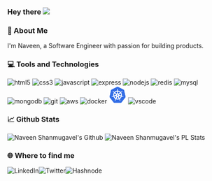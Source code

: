 ### Hey there <a href="https://github.com/NaveenShanmugavel18"><img src="https://media.giphy.com/media/hvRJCLFzcasrR4ia7z/giphy.gif" width="25px"></a>

### 🧐 About Me

I'm Naveen, a Software Engineer with passion for building products.

### 💻 Tools and Technologies
<p align="left">
<img src=https://devicons.github.io/devicon/devicon.git/icons/html5/html5-original-wordmark.svg alt=html5 width="40" height="40"/>
<img src=https://devicons.github.io/devicon/devicon.git/icons/css3/css3-original-wordmark.svg alt=css3 width="40" height="40"/>
<img src=https://devicons.github.io/devicon/devicon.git/icons/javascript/javascript-original.svg alt=javascript width="40" height="40"/>
<img src=https://devicons.github.io/devicon/devicon.git/icons/express/express-original-wordmark.svg alt=express width="40" height="40"/>
<img src=https://devicons.github.io/devicon/devicon.git/icons/nodejs/nodejs-original-wordmark.svg alt=nodejs width="40" height="40"/>
<img src=https://devicons.github.io/devicon/devicon.git/icons/redis/redis-original-wordmark.svg alt=redis width="40" height="40"/>
<img src=https://devicons.github.io/devicon/devicon.git/icons/mysql/mysql-original-wordmark.svg alt=mysql width="40" height="40"/>
<img src=https://devicons.github.io/devicon/devicon.git/icons/mongodb/mongodb-original-wordmark.svg alt=mongodb width="40" height="40"/>
<img src=https://devicons.github.io/devicon/devicon.git/icons/git/git-original-wordmark.svg alt=git width="40" height="40"/>
<img src="https://cdn.svgporn.com/logos/aws.svg" alt="aws" height="40" width="40" >
<img src=https://devicons.github.io/devicon/devicon.git/icons/docker/docker-original-wordmark.svg alt=docker width="40" height="40"/>
<img src="https://raw.githubusercontent.com/github/explore/80688e429a7d4ef2fca1e82350fe8e3517d3494d/topics/kubernetes/kubernetes.png" alt="kubernetes" height="40" width="40" >
<img src="https://cdn.svgporn.com/logos/visual-studio-code.svg" alt="vscode" height="40" width="40" >
  </p>

### 📈 Github Stats
![Naveen Shanmugavel's Github](https://github-readme-stats.vercel.app/api?username=NaveenShanmugavel18&show_icons=true&count_private=true) ![Naveen Shanmugavel's PL Stats](https://github-readme-stats.vercel.app/api/top-langs/?username=NaveenShanmugavel18&layout=compact)


### 🌐 Where to find me
[<img align="left" alt="LinkedIn" src="https://img.shields.io/badge/linkedin-%230077B5.svg?&style=for-the-badge&logo=linkedin&logoColor=white" />](https://www.linkedin.com/in/naveen-shanmugavel-94461967)
[<img align="left" alt="Twitter" src="https://img.shields.io/badge/twitter-%231DA1F2.svg?&style=for-the-badge&logo=twitter&logoColor=white" />](https://twitter.com/naveensv18)
[<img align="left" alt="Hashnode" src="https://img.shields.io/badge/Hashnode-2962FF?style=for-the-badge&logo=hashnode&logoColor=white" />](https://hashnode.com/@naveensv18)

<!--
**NaveenShanmugavel18/NaveenShanmugavel18** is a ✨ _special_ ✨ repository because its `README.md` (this file) appears on your GitHub profile.

Here are some ideas to get you started:

- 🔭 I’m currently working on ...
- 🌱 I’m currently learning ...
- 👯 I’m looking to collaborate on ...
- 🤔 I’m looking for help with ...
- 💬 Ask me about ...
- 📫 How to reach me: ...
- 😄 Pronouns: ...
- ⚡ Fun fact: ...
-->
